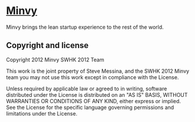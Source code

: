 [Minvy](http://github.com/velniukas/Minvy)
=================

Minvy brings the lean startup experience to the rest of the world.



Copyright and license
---------------------

Copyright 2012 Minvy SWHK 2012 Team

This work is the joint property of Steve Messina, and the SWHK 2012 Minvy team
you may not use this work except in compliance with the License.

Unless required by applicable law or agreed to in writing, software
distributed under the License is distributed on an "AS IS" BASIS,
WITHOUT WARRANTIES OR CONDITIONS OF ANY KIND, either express or implied.
See the License for the specific language governing permissions and
limitations under the License.
